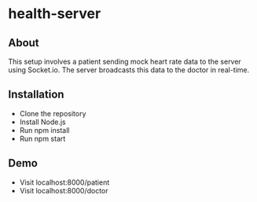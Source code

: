 # health-server

## About
This setup involves a patient sending mock heart rate data to the server using Socket.io. The server broadcasts this data to the doctor in real-time.

## Installation
- Clone the repository
- Install Node.js
- Run npm install
- Run npm start

## Demo
- Visit localhost:8000/patient
- Visit localhost:8000/doctor
